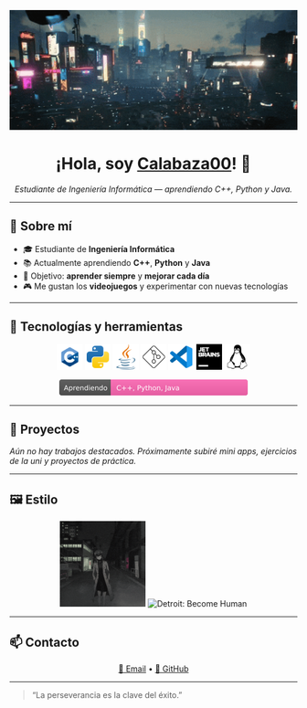<!-- Banner local -->
<p align="center">
  <img src="./assets/banner.gif" alt="Cyberpunk Banner" width="960">
</p>

<h1 align="center">¡Hola, soy <a href="https://github.com/Calabaza00">Calabaza00</a>! 👾</h1>

<p align="center">
  <em>Estudiante de Ingeniería Informática — aprendiendo C++, Python y Java.</em>
</p>

---

## 👤 Sobre mí
- 🎓 Estudiante de **Ingeniería Informática**
- 📚 Actualmente aprendiendo **C++**, **Python** y **Java**
- 🎯 Objetivo: **aprender siempre** y **mejorar cada día**
- 🎮 Me gustan los **videojuegos** y experimentar con nuevas tecnologías

---

## 🧰 Tecnologías y herramientas
<!-- Coloca los SVG en ./assets/icons/ con estos nombres -->
<p align="center">
  <img src="./assets/icons/cplusplus.svg" alt="C++" width="45">
  <img src="./assets/icons/python.svg" alt="Python" width="45">
  <img src="./assets/icons/java.svg" alt="Java" width="45">
  <img src="./assets/icons/git.svg" alt="Git" width="45">
  <img src="./assets/icons/vscode.svg" alt="VS Code" width="45">
  <img src="./assets/icons/jetbrains.svg" alt="JetBrains" width="45">
  <img src="./assets/icons/linux.svg" alt="Linux" width="45">
</p>

<p align="center">
  <img src="./assets/badges/aprendiendo.svg" alt="Aprendiendo: C++, Python, Java" height="28">
</p>

---

## 🚧 Proyectos
_Aún no hay trabajos destacados. Próximamente subiré mini apps, ejercicios de la uni y proyectos de práctica._

<!-- Consejo: desde tu perfil de GitHub, botón “Customize your pins” para fijar repos destacados. -->

---

## 🖼️ Estilo
<p align="center">
  <img src="./assets/yofukashi.gif" alt="Yofukashi no Uta" height="150">
  <img src="./assets/detroit.gif" alt="Detroit: Become Human" height="150">
</p>

---

## 📫 Contacto
<p align="center">
  <a href="mailto:snowy.0wo9@gmail.com">📧 Email</a> •
  <a href="https://github.com/Calabaza00">🐙 GitHub</a>
</p>

---

> “La perseverancia es la clave del éxito.”
